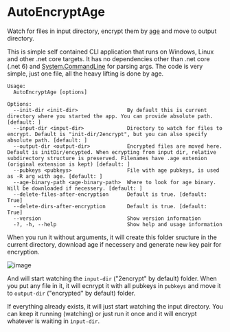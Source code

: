# AutoEncryptAge

Watch for files in input directory, encrypt them by [age](https://github.com/FiloSottile/age) and move to output directory.

This is simple self contained CLI application that runs on Windows, Linux and other .net core targets. It has no dependencies other than .net core (.net 6) and [System.CommandLine](https://github.com/dotnet/command-line-api) for parsing args. The code is very simple, just one file, all the heavy lifting is done by age.

```
Usage:
  AutoEncryptAge [options]

Options:
  --init-dir <init-dir>                By default this is current directory where you started the app. You can provide absolute path. [default: ]
  --input-dir <input-dir>              Directory to watch for files to encrypt. Default is "init-dir/2encrypt", but you can also specify absolute path. [default: ]
  --output-dir <output-dir>            Encrypted files are moved here. Default is initDir/encypted. When ecrypting from input dir, relative subdirectory structure is preserved. Filenames have .age extenion (original extension is kept) [default: ]
  --pubkeys <pubkeys>                  File with age pubkeys, is used as -R arg with age. [default: ]
  --age-binary-path <age-binary-path>  Where to look for age binary. Will be downloaded if necessery. [default: ]
  --delete-files-after-encryption      Default is true. [default: True]
  --delete-dirs-after-encryption       Default is true. [default: True]
  --version                            Show version information
  -?, -h, --help                       Show help and usage information
```

When you run it without arguments, it will create this folder sructure in the current directory, download age if necessery and generate new key pair for encryption.
 
 ![image](https://user-images.githubusercontent.com/189804/124627605-fc4c3e00-de7f-11eb-8648-1169ba84f0d0.png)

 And will start watching the `input-dir` ("2encrypt" by default) folder. When you put any file in it, it will ecnrypt it with all pubkeys in `pubkeys` and move it to `output-dir` ("encrypted" by default) folder.
 
 If everything already exists, it will just start watching the input directory. You can keep it running (watching) or just run it once and it will encrypt whatever is waiting in `input-dir`.
 
